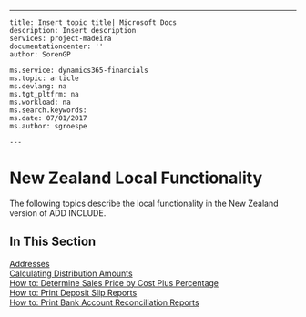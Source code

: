 ---
    title: Insert topic title| Microsoft Docs
    description: Insert description
    services: project-madeira
    documentationcenter: ''
    author: SorenGP

    ms.service: dynamics365-financials
    ms.topic: article
    ms.devlang: na
    ms.tgt_pltfrm: na
    ms.workload: na
    ms.search.keywords:
    ms.date: 07/01/2017
    ms.author: sgroespe

    ---
# New Zealand Local Functionality
The following topics describe the local functionality in the New Zealand version of ADD INCLUDE<!--[!INCLUDE[navnow](../../includes/navnow_md.md)]-->.  
  
## In This Section  
 [Addresses](../addresses.md)  
  [Calculating Distribution Amounts](../calculating-distribution-amounts.md)  
  [How to: Determine Sales Price by Cost Plus Percentage](../how-to-determine-sales-price-by-cost-plus-percentage.md)  
  [How to: Print Deposit Slip Reports](../how-to-print-deposit-slip-reports.md)  
  [How to: Print Bank Account Reconciliation Reports](../how-to-print-bank-account-reconciliation-reports.md)